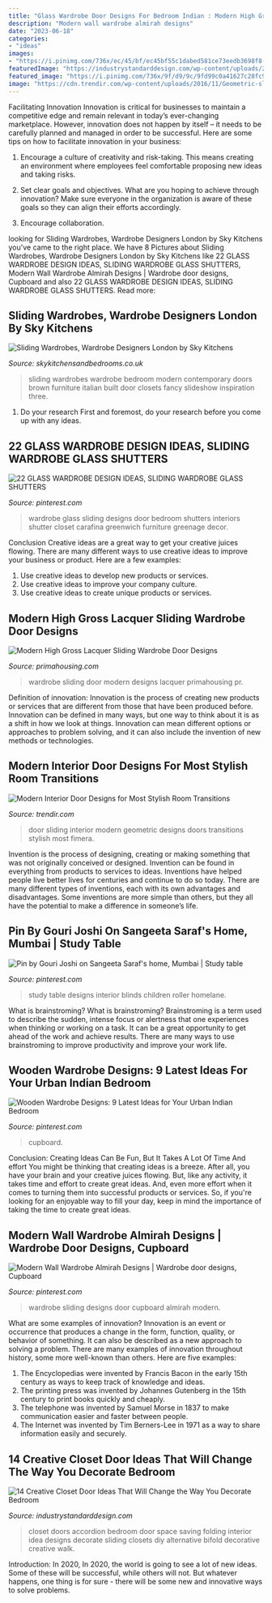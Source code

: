 ```yaml
---
title: "Glass Wardrobe Door Designs For Bedroom Indian : Modern High Gross Lacquer Sliding Wardrobe Door Designs"
description: "Modern wall wardrobe almirah designs"
date: "2023-06-18"
categories:
- "ideas"
images:
- "https://i.pinimg.com/736x/ec/45/bf/ec45bf55c1dabed581ce73eedb3698f8--mumbai.jpg"
featuredImage: "https://industrystandarddesign.com/wp-content/uploads/2019/08/accordion-closet-doors-space-saving-ideas-for-your-home-img.jpg"
featured_image: "https://i.pinimg.com/736x/9f/d9/9c/9fd99c0a41627c28fc9dbc0520c966bc.jpg"
image: "https://cdn.trendir.com/wp-content/uploads/2016/11/Geometric-sliding-door-900x1348.jpg"
---
```



Facilitating Innovation
Innovation is critical for businesses to maintain a competitive edge and remain relevant in today’s ever-changing marketplace. However, innovation does not happen by itself – it needs to be carefully planned and managed in order to be successful. Here are some tips on how to facilitate innovation in your business:
1. Encourage a culture of creativity and risk-taking. This means creating an environment where employees feel comfortable proposing new ideas and taking risks.

2. Set clear goals and objectives. What are you hoping to achieve through innovation? Make sure everyone in the organization is aware of these goals so they can align their efforts accordingly.

3. Encourage collaboration.

	

		
looking for Sliding Wardrobes, Wardrobe Designers London by Sky Kitchens you've came to the right place. We have 8 Pictures about Sliding Wardrobes, Wardrobe Designers London by Sky Kitchens like 22 GLASS WARDROBE DESIGN IDEAS, SLIDING WARDROBE GLASS SHUTTERS, Modern Wall Wardrobe Almirah Designs | Wardrobe door designs, Cupboard and also 22 GLASS WARDROBE DESIGN IDEAS, SLIDING WARDROBE GLASS SHUTTERS. Read more:
		
    
## Sliding Wardrobes, Wardrobe Designers London By Sky Kitchens

<img loading=lazy src="http://www.skykitchensandbedrooms.co.uk/wp-content/gallery/sliding-wardrobes-gallery/furniture-contemporary-brown-italian-built-in-wardrobe-design-inspiration-with-three-sliding-doors-in-white-based-bedroom-modern-and-fancy-bedroom-wardrobes-and-closets.jpg" onerror="this.onerror=null;this.src='https://tse2.mm.bing.net/th?id=OIP.sb64zeZ_aKla9-qhAvnDXwHaE_&amp;pid=15.1';" alt="Sliding Wardrobes, Wardrobe Designers London by Sky Kitchens">

_Source: skykitchensandbedrooms.co.uk_

>sliding wardrobes wardrobe bedroom modern contemporary doors brown furniture italian built door closets fancy slideshow inspiration three. 

	

1. Do your research First and foremost, do your research before you come up with any ideas.

    
## 22 GLASS WARDROBE DESIGN IDEAS, SLIDING WARDROBE GLASS SHUTTERS

<img loading=lazy src="https://i.pinimg.com/736x/c2/59/19/c25919a85531f7fed13f9d5fb7aa9398.jpg" onerror="this.onerror=null;this.src='https://tse3.mm.bing.net/th?id=OIP.3dhM8sm4BCQqkFdy3LehMwHaLF&amp;pid=15.1';" alt="22 GLASS WARDROBE DESIGN IDEAS, SLIDING WARDROBE GLASS SHUTTERS">

_Source: pinterest.com_

>wardrobe glass sliding designs door bedroom shutters interiors shutter closet carafina greenwich furniture greenage decor. 

	

Conclusion
Creative ideas are a great way to get your creative juices flowing. There are many different ways to use creative ideas to improve your business or product. Here are a few examples:
1. Use creative ideas to develop new products or services.
2. Use creative ideas to improve your company culture.
3. Use creative ideas to create unique products or services.

    
## Modern High Gross Lacquer Sliding Wardrobe Door Designs

<img loading=lazy src="https://primahousing.com/Uploads/58b7c11a0bcfe.jpg" onerror="this.onerror=null;this.src='https://tse3.mm.bing.net/th?id=OIP.WG_30AoxXgHkxnMYzqOj7wHaHa&amp;pid=15.1';" alt="Modern High Gross Lacquer Sliding Wardrobe Door Designs">

_Source: primahousing.com_

>wardrobe sliding door modern designs lacquer primahousing pr. 

	

Definition of innovation:
Innovation is the process of creating new products or services that are different from those that have been produced before. Innovation can be defined in many ways, but one way to think about it is as a shift in how we look at things. Innovation can mean different options or approaches to problem solving, and it can also include the invention of new methods or technologies.

    
## Modern Interior Door Designs For Most Stylish Room Transitions

<img loading=lazy src="https://cdn.trendir.com/wp-content/uploads/2016/11/Geometric-sliding-door-900x1348.jpg" onerror="this.onerror=null;this.src='https://tse2.mm.bing.net/th?id=OIP.0ktWy4GYv6UKlqVZaRg84QHaLF&amp;pid=15.1';" alt="Modern Interior Door Designs for Most Stylish Room Transitions">

_Source: trendir.com_

>door sliding interior modern geometric designs doors transitions stylish most fimera. 

	

Invention is the process of designing, creating or making something that was not originally conceived or designed. Invention can be found in everything from products to services to ideas. Inventions have helped people live better lives for centuries and continue to do so today. There are many different types of inventions, each with its own advantages and disadvantages. Some inventions are more simple than others, but they all have the potential to make a difference in someone’s life.

    
## Pin By Gouri Joshi On Sangeeta Saraf&#039;s Home, Mumbai | Study Table

<img loading=lazy src="https://i.pinimg.com/736x/ec/45/bf/ec45bf55c1dabed581ce73eedb3698f8--mumbai.jpg" onerror="this.onerror=null;this.src='https://tse1.mm.bing.net/th?id=OIP.mhD-8xNsDbs-BJipwVFqhgHaHa&amp;pid=15.1';" alt="Pin by Gouri Joshi on Sangeeta Saraf&#039;s home, Mumbai | Study table">

_Source: pinterest.com_

>study table designs interior blinds children roller homelane. 

	

What is brainstroming?
What is brainstroming? Brainstroming is a term used to describe the sudden, intense focus or alertness that one experiences when thinking or working on a task. It can be a great opportunity to get ahead of the work and achieve results. There are many ways to use brainstroming to improve productivity and improve your work life.

    
## Wooden Wardrobe Designs: 9 Latest Ideas For Your Urban Indian Bedroom

<img loading=lazy src="https://i.pinimg.com/736x/9f/d9/9c/9fd99c0a41627c28fc9dbc0520c966bc.jpg" onerror="this.onerror=null;this.src='https://tse4.mm.bing.net/th?id=OIP._4u0PeUMuaFBlKGVxAJPLgHaE8&amp;pid=15.1';" alt="Wooden Wardrobe Designs: 9 Latest Ideas for Your Urban Indian Bedroom">

_Source: pinterest.com_

>cupboard. 

	

Conclusion: Creating Ideas Can Be Fun, But It Takes A Lot Of Time And effort
You might be thinking that creating ideas is a breeze. After all, you have your brain and your creative juices flowing. But, like any activity, it takes time and effort to create great ideas. And, even more effort when it comes to turning them into successful products or services. So, if you're looking for an enjoyable way to fill your day, keep in mind the importance of taking the time to create great ideas.

    
## Modern Wall Wardrobe Almirah Designs | Wardrobe Door Designs, Cupboard

<img loading=lazy src="https://i.pinimg.com/736x/dc/9d/e2/dc9de2f60e8c0cfd93e5ed881b7d7973.jpg" onerror="this.onerror=null;this.src='https://tse1.mm.bing.net/th?id=OIP.rw65e2DlylsHmbK0gLpmCgHaED&amp;pid=15.1';" alt="Modern Wall Wardrobe Almirah Designs | Wardrobe door designs, Cupboard">

_Source: pinterest.com_

>wardrobe sliding designs door cupboard almirah modern. 

	

What are some examples of innovation?
Innovation is an event or occurrence that produces a change in the form, function, quality, or behavior of something. It can also be described as a new approach to solving a problem. There are many examples of innovation throughout history, some more well-known than others. Here are five examples:
1. The Encyclopedias were invented by Francis Bacon in the early 15th century as ways to keep track of knowledge and ideas.
2. The printing press was invented by Johannes Gutenberg in the 15th century to print books quickly and cheaply.
3. The telephone was invented by Samuel Morse in 1837 to make communication easier and faster between people. 
4. The Internet was invented by Tim Berners-Lee in 1971 as a way to share information easily and securely. 

    
## 14 Creative Closet Door Ideas That Will Change The Way You Decorate Bedroom

<img loading=lazy src="https://industrystandarddesign.com/wp-content/uploads/2019/08/accordion-closet-doors-space-saving-ideas-for-your-home-img.jpg" onerror="this.onerror=null;this.src='https://tse3.mm.bing.net/th?id=OIP.kjlsrJzVjlHWNx9S1DUaEgHaJR&amp;pid=15.1';" alt="14 Creative Closet Door Ideas That Will Change the Way You Decorate Bedroom">

_Source: industrystandarddesign.com_

>closet doors accordion bedroom door space saving folding interior idea designs decorate sliding closets diy alternative bifold decorative creative walk. 

	

Introduction: In 2020,
In 2020, the world is going to see a lot of new ideas. Some of these will be successful, while others will not. But whatever happens, one thing is for sure - there will be some new and innovative ways to solve problems.


